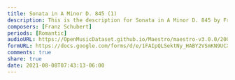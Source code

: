```yaml
---
title: Sonata in A Minor D. 845 (1)
description: This is the description for Sonata in A Minor D. 845 by Franz Schubert
composers: [Franz Schubert]
periods: [Romantic]
audioURL: https://OpenMusicDataset.github.io/Maestro/maestro-v3.0.0/2009/MIDI-Unprocessed_09_R2_2009_01_ORIG_MID--AUDIO_09_R2_2009_09_R2_2009_01_WAV.midi
formURL: https://docs.google.com/forms/d/e/1FAIpQLSektNy_HABY2VSmKN9UCXF9RPH8BIF6pruOSiYuvB-v-SHNRg/viewform
comments: true
share: true
date: 2021-08-08T07:43:13-06:00
---
```

